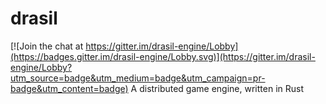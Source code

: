 # drasil

[![Join the chat at https://gitter.im/drasil-engine/Lobby](https://badges.gitter.im/drasil-engine/Lobby.svg)](https://gitter.im/drasil-engine/Lobby?utm_source=badge&utm_medium=badge&utm_campaign=pr-badge&utm_content=badge)
A distributed game engine, written in Rust
